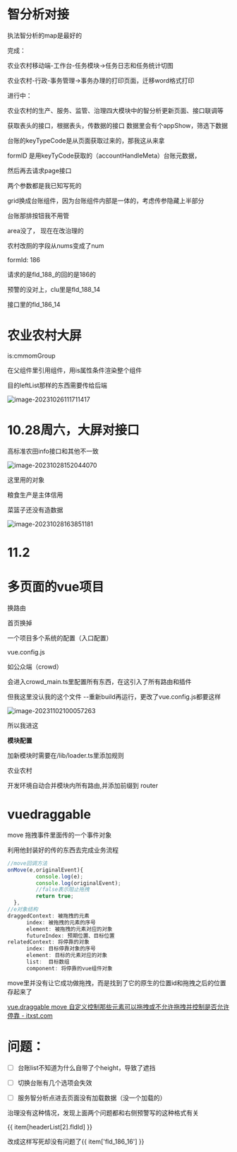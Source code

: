 # 智分析对接

执法智分析的map是最好的

完成：

农业农村移动端-工作台-任务模块->任务日志和任务统计切图

农业农村-行政-事务管理->事务办理的打印页面，迁移word格式打印

进行中：

农业农村的生产、服务、监管、治理四大模块中的智分析更新页面、接口联调等









获取表头的接口，根据表头，传数据的接口
数据里会有个appShow，筛选下数据

台账的keyTypeCode是从页面获取过来的，那我这从来拿


formID  是用keyTyCode获取的（accountHandleMeta）台账元数据，


然后再去请求page接口


两个参数都是我已知写死的




grid换成台账组件，因为台账组件内部是一体的，考虑传参隐藏上半部分

台账那排按钮我不用管







area没了， 现在在改治理的

农村改厕的字段从nums变成了num





formId: 186

请求的是fld_188_的回的是186的

预警的没对上，clu里是fld_188_14

接口里的fld_186_14





# 农业农村大屏

is:cmmomGroup

在父组件里引用组件，用is属性条件渲染整个组件

目的leftList那样的东西需要传给后端

![image-20231026111711417](10%E6%9C%88.assets/image-20231026111711417.png)







# 10.28周六，大屏对接口

高标准农田info接口和其他不一致

![image-20231028152044070](10%E6%9C%88.assets/image-20231028152044070.png)

这里用的对象







粮食生产是主体信用



菜篮子还没有造数据





![image-20231028163851181](10%E6%9C%88.assets/image-20231028163851181.png)







# 11.2

# 多页面的vue项目



换路由

首页换掉





一个项目多个系统的配置（入口配置）

vue.config.js



如公众端（crowd）

会进入crowd_main.ts里配置所有东西，在这引入了所有路由和插件

但我这里没认我的这个文件   --重新build再运行，更改了vue.config.js都要这样

![image-20231102100057263](10%E6%9C%88.assets/image-20231102100057263.png)



所以我进这



**模块配置**

加新模块时需要在/lib/loader.ts里添加规则





农业农村

开发环境自动合并模块内所有路由,并添加前缀到 router



# vuedraggable

move 拖拽事件里面传的一个事件对象

利用他封装好的传的东西去完成业务流程

```js
//move回调方法
onMove(e,originalEvent){ 
         console.log(e);
         console.log(originalEvent);
         //false表示阻止拖拽
         return true;
  },  
//e对象结构
draggedContext: 被拖拽的元素
      index: 被拖拽的元素的序号
      element: 被拖拽的元素对应的对象
      futureIndex: 预期位置、目标位置
relatedContext: 将停靠的对象
      index: 目标停靠对象的序号
      element: 目标的元素对应的对象
      list:  目标数组
      component: 将停靠的vue组件对象
```







move里并没有让它成功做拖拽，而是找到了它的原生的位置id和拖拽之后的位置存起来了



[vue.draggable move 自定义控制那些元素可以拖拽或不允许拖拽并控制是否允许停靠 - itxst.com](https://www.itxst.com/vue-draggable/ufjv2i7j.html)

# 问题：

- [ ] 台账list不知道为什么自带了个height，导致了遮挡



- [ ] 切换台账有几个选项会失效



- [ ] 服务智分析点进去页面没有加载数据（没一个加载的）	

治理没有这种情况，发现上面两个问题都和右侧预警写的这种格式有关

{{ item[headerList[2].fldId] }}

改成这样写死却没有问题了{{ item['fld_186_16'] }}







# 